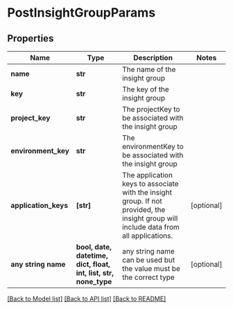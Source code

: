 # PostInsightGroupParams


## Properties
Name | Type | Description | Notes
------------ | ------------- | ------------- | -------------
**name** | **str** | The name of the insight group | 
**key** | **str** | The key of the insight group | 
**project_key** | **str** | The projectKey to be associated with the insight group | 
**environment_key** | **str** | The environmentKey to be associated with the insight group | 
**application_keys** | **[str]** | The application keys to associate with the insight group. If not provided, the insight group will include data from all applications. | [optional] 
**any string name** | **bool, date, datetime, dict, float, int, list, str, none_type** | any string name can be used but the value must be the correct type | [optional]

[[Back to Model list]](../README.md#documentation-for-models) [[Back to API list]](../README.md#documentation-for-api-endpoints) [[Back to README]](../README.md)


